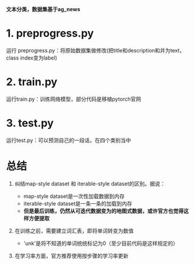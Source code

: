 **文本分类，数据集基于ag_news**

# 1. preprogress.py
运行 preprogress.py：将原始数据集做修改(把title和description和并为text，class index变为label)

# 2. train.py
运行train.py：训练网络模型，部分代码是移植pytorch官网

# 3. test.py
运行test.py：可以预测自己的一段话，在四个类别当中

# 总结
1. 纠结map-style dataset 和 iterable-style dataset的区别。据说：
    - map-style dataset是一次性加载数据到内存
    - iterable-style dataset是一条一条的加载到内存
    - **但是最后训练，仍然从可迭代数据变为的地图式数据，或许官方也觉得这样方便提取**
2. 在训练之前，需要建立词汇表，即将单词转变为数值
    
    
    - 'unk'是将不知道的单词统统标记为0（至少目前代码是这样规定的）
3. 在学习率方面，官方推荐使用按步骤的学习率更新
